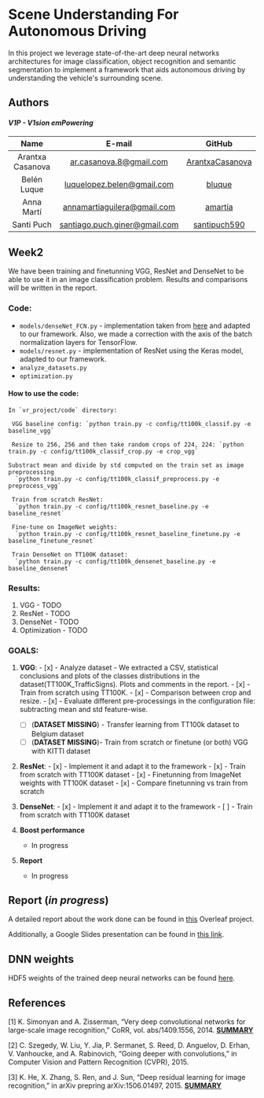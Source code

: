 # Scene Understanding For Autonomous Driving

In this project we leverage state-of-the-art deep neural networks architectures for image classification,
object recognition and semantic segmentation to implement a framework that aids autonomous
driving by understanding the vehicle's surrounding scene.

## Authors

#### _V1P - V1sion emPowering_  

| Name | E-mail | GitHub |
| :---: | :---: | :---: |
| Arantxa Casanova | ar.casanova.8@gmail.com | [ArantxaCasanova](https://github.com/ArantxaCasanova) |
| Belén Luque | luquelopez.belen@gmail.com | [bluque](https://github.com/bluque) |
| Anna Martí | annamartiaguilera@gmail.com | [amartia](https://github.com/amartia) |
| Santi Puch | santiago.puch.giner@gmail.com | [santipuch590](https://github.com/santipuch590) |


## Week2 
We have been training and finetunning VGG, ResNet and DenseNet to be able to use it in an image classification problem. Results and comparisons will be written in the report.

### Code:
  - `models/denseNet_FCN.py` - implementation taken from [here](https://github.com/tdeboissiere/DeepLearningImplementations/tree/master/DenseNet) and adapted to our framework. Also, we made a correction with the axis of the batch normalization layers for TensorFlow.
  - `models/resnet.py` - implementation of ResNet using the Keras model, adapted to our framework.
  - `analyze_datasets.py`
  - `optimization.py`

  #### How to use the code: 
  
    In `vr_project/code` directory:
    
     VGG baseline config: `python train.py -c config/tt100k_classif.py -e baseline_vgg`
      
     Resize to 256, 256 and then take random crops of 224, 224: `python train.py -c config/tt100k_classif_crop.py -e crop_vgg` 
      
    Substract mean and divide by std computed on the train set as image preprocessing 
      `python train.py -c config/tt100k_classif_preprocess.py -e preprocess_vgg`   

     Train from scratch ResNet:
      `python train.py -c config/tt100k_resnet_baseline.py -e baseline_resnet`  
    
     Fine-tune on ImageNet weights: 
      `python train.py -c config/tt100k_resnet_baseline_finetune.py -e baseline_finetune_resnet`  
    
     Train DenseNet on TT100K dataset:   
      `python train.py -c config/tt100k_densenet_baseline.py -e baseline_densenet`
    
### Results:

1. VGG - TODO
2. ResNet - TODO
3. DenseNet - TODO
4. Optimization - TODO

### GOALS: 
  1. **VGG**:
    - [x] - Analyze dataset - We extracted a CSV, statistical conclusions and plots of the classes distributions in the dataset(TT100K_TrafficSigns). Plots and comments in the report.
    - [x] - Train from scratch using TT100K.
    - [x] - Comparison between crop and resize.
    - [x] - Evaluate different pre-processings in the configuration file: subtracting mean and std feature-wise.
     - [ ] \(**DATASET MISSING**) - Transfer learning from TT100k dataset to Belgium dataset
     - [ ]  \(**DATASET MISSING**)- Train from scratch or finetune (or both) VGG with KITTI dataset
   2. **ResNet**:
     - [x] - Implement it and adapt it to the framework
     - [x] - Train from scratch with TT100K dataset
     - [x] - Finetunning from ImageNet weights with TT100K dataset
     - [x] - Compare finetunning vs train from scratch 
   3. **DenseNet**:
     - [x] - Implement it and adapt it to the framework
     - [ ] - Train from scratch with TT100K dataset
     
   4. **Boost performance** 
      - In progress 
      
   5. **Report** 
   
      - In progress 
      
   
## Report (_in progress_)

A detailed report about the work done can be found in [this](https://www.overleaf.com/read/nfmcpnydkwhb) Overleaf project. 

Additionally, a Google Slides presentation can be found in [this link](https://drive.google.com/open?id=1HpHPrQAMaI4yfxdcumAXnMNNF04tiprdRPl3zCxhUb8).


## DNN weights
HDF5 weights of the trained deep neural networks can be found 
[here](https://drive.google.com/open?id=0ByrI9_WaU23FdHoxX1h4X2ZXYUU).

## References

[1] K. Simonyan and A. Zisserman, “Very deep convolutional networks for large-scale
image recognition,” CoRR, vol. abs/1409.1556, 2014. **[SUMMARY](https://drive.google.com/open?id=0B8Ql6cxgb4lXc0FWWHAyVWVoYU0)**

[2] C. Szegedy, W. Liu, Y. Jia, P. Sermanet, S. Reed, D. Anguelov, D. Erhan, V. Vanhoucke,
and A. Rabinovich, “Going deeper with convolutions,” in Computer Vision
and Pattern Recognition (CVPR), 2015. 

[3] K. He, X. Zhang, S. Ren, and J. Sun, “Deep residual learning for image recognition,”
in arXiv prepring arXiv:1506.01497, 2015. **[SUMMARY](https://drive.google.com/open?id=0ByrI9_WaU23FQ042WDB1TTJvc1U)**
